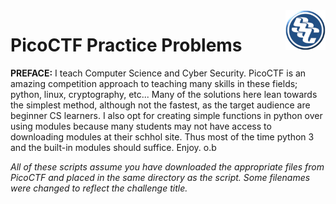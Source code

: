 <img align="right" src="https://github.com/0m3g4b1u3/pico-ctf/blob/30c417590719596865c6d2bda53fe3bbef4f12c6/sscLogo200.png" width=64>

# PicoCTF Practice Problems<br>
**PREFACE:** I teach Computer Science and Cyber Security. PicoCTF is an amazing competition approach to teaching many skills in these fields; python, linux, cryptography, etc... Many of the solutions here lean towards the simplest method, although not the fastest, as the target audience are beginner CS learners. I also opt for creating simple functions in python over using modules because many students may not have access to downloading modules at their schhol site. Thus most of the time python 3 and the built-in modules should suffice. Enjoy. o.b

*All of these scripts assume you have downloaded the appropriate files from PicoCTF and placed in the same directory as the script. Some filenames were changed to reflect the challenge title.*
